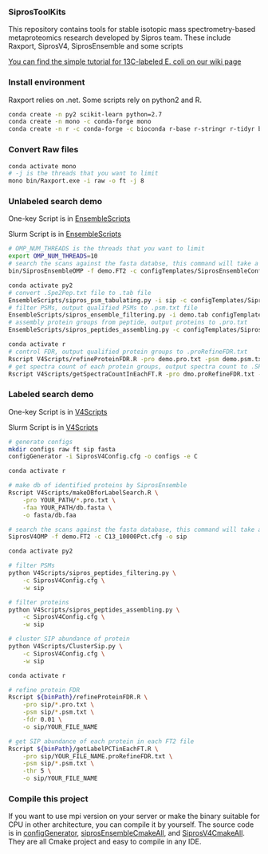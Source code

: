 ### SiprosToolKits

This repository contains tools for stable isotopic mass spectrometry-based metaproteomics research developed by Sipros team. These include Raxport, SiprosV4, SiprosEnsemble and some scripts

[You can find the simple tutorial for 13C-labeled E. coli on our wiki page](https://github.com/xyz1396/SiprosToolKits/wiki/13C-labeled-E.-coli-SIP-proteomic-search-tutorial)

### Install environment

Raxport relies on .net. Some scripts rely on python2 and R.

```bash
conda create -n py2 scikit-learn python=2.7
conda create -n mono -c conda-forge mono
conda create -n r -c conda-forge -c bioconda r-base r-stringr r-tidyr bioconductor-biostrings
```

### Convert Raw files

```bash
conda activate mono
# -j is the threads that you want to limit
mono bin/Raxport.exe -i raw -o ft -j 8
```

### Unlabeled search demo

One-key Script is in [EnsembleScripts](EnsembleScripts/cmd.sh)

Slurm Script is in [EnsembleScripts](EnsembleScripts/UnlabelForSlurm.sb)

```bash
# OMP_NUM_THREADS is the threads that you want to limit
export OMP_NUM_THREADS=10
# search the scans against the fasta databse, this command will take a long time
bin/SiprosEnsembleOMP -f demo.FT2 -c configTemplates/SiprosEnsembleConfig.cfg -o sip

conda activate py2
# convert .Spe2Pep.txt file to .tab file
EnsembleScripts/sipros_psm_tabulating.py -i sip -c configTemplates/SiprosEnsembleConfig.cfg -o sip
# filter PSMs, output qualified PSMs to .psm.txt file
EnsembleScripts/sipros_ensemble_filtering.py -i demo.tab configTemplates/SiprosEnsembleConfig.cfg -o sip
# assembly protein groups from peptide, output proteins to .pro.txt
EnsembleScripts/sipros_peptides_assembling.py -c configTemplates/SiprosEnsembleConfig.cfg -w sip

conda activate r
# control FDR, output qualified protein groups to .proRefineFDR.txt
Rscript V4Scripts/refineProteinFDR.R -pro demo.pro.txt -psm demo.psm.txt -fdr 0.005 -o demo
# get spectra count of each protein groups, output spectra count to .SPcount.txt
Rscript V4Scripts/getSpectraCountInEachFT.R -pro dmo.proRefineFDR.txt -psm demo.psm.txt -o demo
```

### Labeled search demo

One-key Script is in [V4Scripts](V4Scripts/SIPcmd.sh)

Slurm Script is in [V4Scripts](V4Scripts/LabelForSlurm.sb)

```bash
# generate configs
mkdir configs raw ft sip fasta
configGenerator -i SiprosV4Config.cfg -o configs -e C

conda activate r

# make db of identified proteins by SiprosEnsemble
Rscript V4Scripts/makeDBforLabelSearch.R \
    -pro YOUR_PATH/*.pro.txt \
    -faa YOUR_PATH/db.fasta \
    -o fasta/db.faa

# search the scans against the fasta database, this command will take a long time
SiprosV4OMP -f demo.FT2 -c C13_10000Pct.cfg -o sip

conda activate py2

# filter PSMs
python V4Scripts/sipros_peptides_filtering.py \
    -c SiprosV4Config.cfg \
    -w sip

# filter proteins
python V4Scripts/sipros_peptides_assembling.py \
    -c SiprosV4Config.cfg \
    -w sip

# cluster SIP abundance of protein
python V4Scripts/ClusterSip.py \
    -c SiprosV4Config.cfg \
    -w sip

conda activate r

# refine protein FDR
Rscript ${binPath}/refineProteinFDR.R \
    -pro sip/*.pro.txt \
    -psm sip/*.psm.txt \
    -fdr 0.01 \
    -o sip/YOUR_FILE_NAME

# get SIP abundance of each protein in each FT2 file
Rscript ${binPath}/getLabelPCTinEachFT.R \
    -pro sip/YOUR_FILE_NAME.proRefineFDR.txt \
    -psm sip/*.psm.txt \
    -thr 5 \
    -o sip/YOUR_FILE_NAME
```

### Compile this project

If you want to use mpi version on your server or make the binary suitable for CPU in other architecture, you can compile it by yourself. The source code is in [configGenerator](./configGenerator/), [siprosEnsembleCmakeAll](./siprosEnsembleCmakeAll/), and [SiprosV4CmakeAll](./SiprosV4CmakeAll/). They are all Cmake project and easy to compile in any IDE.



